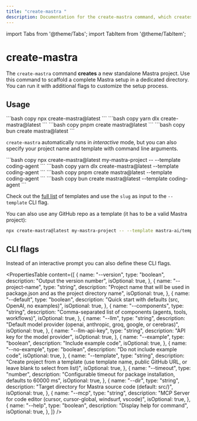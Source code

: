 ```yaml
---
title: "create-mastra "
description: Documentation for the create-mastra command, which creates a new Mastra project with interactive setup options.
---
```


import Tabs from '@theme/Tabs';
import TabItem from '@theme/TabItem';

# create-mastra

The `create-mastra` command **creates** a new standalone Mastra project. Use this command to scaffold a complete Mastra setup in a dedicated directory. You can run it with additional flags to customize the setup process.

## Usage

<Tabs>
  <TabItem value="npm" label="npm">
    ```bash copy
    npx create-mastra@latest
    ```
  </TabItem>
  <TabItem value="yarn" label="yarn">
    ```bash copy
    yarn dlx create-mastra@latest
    ```
  </TabItem>
  <TabItem value="pnpm" label="pnpm">
    ```bash copy
    pnpm create mastra@latest
    ```
  </TabItem>
  <TabItem value="bun" label="bun">
    ```bash copy
    bun create mastra@latest
    ```
  </TabItem>
</Tabs>

`create-mastra` automatically runs in _interactive_ mode, but you can also specify your project name and template with command line arguments.

<Tabs>
  <TabItem value="npm-template" label="npm">
    ```bash copy
    npx create-mastra@latest my-mastra-project -- --template coding-agent
    ```
  </TabItem>
  <TabItem value="yarn-template" label="yarn">
    ```bash copy
    yarn dlx create-mastra@latest --template coding-agent
    ```
  </TabItem>
  <TabItem value="pnpm-template" label="pnpm">
    ```bash copy
    pnpm create mastra@latest --template coding-agent
    ```
  </TabItem>
  <TabItem value="bun-template" label="bun">
    ```bash copy
    bun create mastra@latest --template coding-agent
    ```
  </TabItem>
</Tabs>

Check out the [full list](https://mastra.ai/api/templates.json) of templates and use the `slug` as input to the `--template` CLI flag.

You can also use any GitHub repo as a template (it has to be a valid Mastra project):

```bash
npx create-mastra@latest my-mastra-project -- --template mastra-ai/template-coding-agent
```

## CLI flags

Instead of an interactive prompt you can also define these CLI flags.

<PropertiesTable
content={[
{
name: "--version",
type: "boolean",
description: "Output the version number",
isOptional: true,
},
{
name: "--project-name",
type: "string",
description:
"Project name that will be used in package.json and as the project directory name",
isOptional: true,
},
{
name: "--default",
type: "boolean",
description: "Quick start with defaults (src, OpenAI, no examples)",
isOptional: true,
},
{
name: "--components",
type: "string",
description:
"Comma-separated list of components (agents, tools, workflows)",
isOptional: true,
},
{
name: "--llm",
type: "string",
description:
"Default model provider (openai, anthropic, groq, google, or cerebras)",
isOptional: true,
},
{
name: "--llm-api-key",
type: "string",
description: "API key for the model provider",
isOptional: true,
},
{
name: "--example",
type: "boolean",
description: "Include example code",
isOptional: true,
},
{
name: "--no-example",
type: "boolean",
description: "Do not include example code",
isOptional: true,
},
{
name: "--template",
type: "string",
description:
"Create project from a template (use template name, public GitHub URL, or leave blank to select from list)",
isOptional: true,
},
{
name: "--timeout",
type: "number",
description:
"Configurable timeout for package installation, defaults to 60000 ms",
isOptional: true,
},
{
name: "--dir",
type: "string",
description: "Target directory for Mastra source code (default: src/)",
isOptional: true,
},
{
name: "--mcp",
type: "string",
description:
"MCP Server for code editor (cursor, cursor-global, windsurf, vscode)",
isOptional: true,
},
{
name: "--help",
type: "boolean",
description: "Display help for command",
isOptional: true,
},
]}
/>
